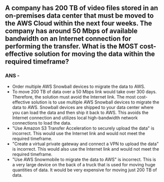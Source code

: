 ## A company has 200 TB of video files stored in an on-premises data center that must be moved to the AWS Cloud within the next four weeks. The company has around 50 Mbps of available bandwidth on an Internet connection for performing the transfer. What is the MOST cost-effective solution for moving the data within the required timeframe?
### ANS -
- Order multiple AWS Snowball devices to migrate the data to AWS.
- To move 200 TB of data over a 50 Mbps link would take over 300 days. Therefore, the solution must avoid the Internet link. The most cost-effective solution is to use multiple AWS Snowball devices to migrate the data to AWS. Snowball devices are shipped to your data center where you can load the data and then ship it back to AWS. This avoids the Internet connection and utilizes local high-bandwidth network connections to load the data.
- "Use Amazon S3 Transfer Acceleration to securely upload the data" is incorrect. This would use the Internet link and would not meet the required timeframe.
- "Create a virtual private gateway and connect a VPN to upload the data" is incorrect. This would also use the Internet link and would not meet the required timeframe.
- "Use AWS Snowmobile to migrate the data to AWS" is incorrect. This is a very large device on the back of a truck that is used for moving huge quantities of data. It would be very expensive for moving just 200 TB of data.
